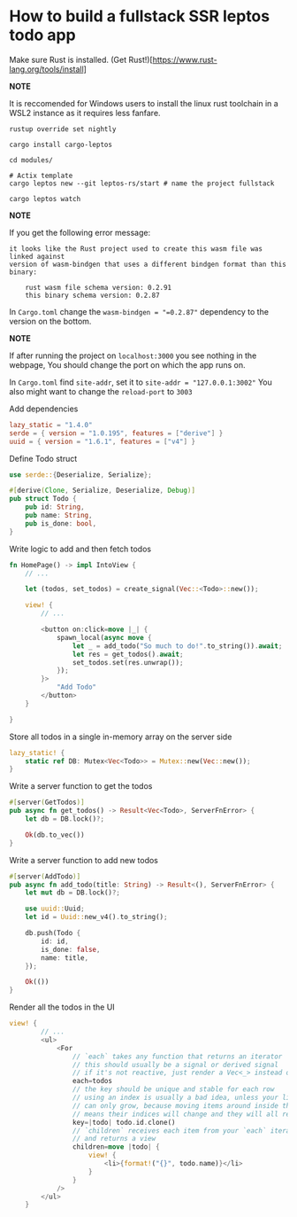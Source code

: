 # How to build a fullstack SSR leptos todo app

Make sure Rust is installed. (Get Rust!)[https://www.rust-lang.org/tools/install]

**NOTE**

It is reccomended for Windows users to install the linux rust toolchain in a WSL2 instance as it requires
less fanfare.

```shell
rustup override set nightly
```

```shell
cargo install cargo-leptos
```

```shell
cd modules/

# Actix template
cargo leptos new --git leptos-rs/start # name the project fullstack
```

```shell
cargo leptos watch
```

**NOTE**

If you get the following error message:

```log
it looks like the Rust project used to create this wasm file was linked against
version of wasm-bindgen that uses a different bindgen format than this binary:
       
    rust wasm file schema version: 0.2.91
    this binary schema version: 0.2.87
```

In `Cargo.toml` change the `wasm-bindgen = "=0.2.87"` dependency to the version on the bottom.  

**NOTE**

If after running the project on `localhost:3000` you see nothing in the webpage,
You should change the port on which the app runs on.  

In `Cargo.toml` find `site-addr`, set it to `site-addr = "127.0.0.1:3002"`
You also might want to change the `reload-port` to `3003`


Add dependencies

```toml
lazy_static = "1.4.0"
serde = { version = "1.0.195", features = ["derive"] }
uuid = { version = "1.6.1", features = ["v4"] }
```

Define Todo struct

```rust
use serde::{Deserialize, Serialize};

#[derive(Clone, Serialize, Deserialize, Debug)]
pub struct Todo {
    pub id: String,
    pub name: String,
    pub is_done: bool,
}
```

Write logic to add and then fetch todos

```rust
fn HomePage() -> impl IntoView {
    // ...

    let (todos, set_todos) = create_signal(Vec::<Todo>::new());

    view! {
        // ...

        <button on:click=move |_| {
            spawn_local(async move {
                let _ = add_todo("So much to do!".to_string()).await;
                let res = get_todos().await;
                set_todos.set(res.unwrap());
            });
        }>
            "Add Todo"
        </button>
    }

}
```

Store all todos in a single in-memory array on the server side

```rust
lazy_static! {
    static ref DB: Mutex<Vec<Todo>> = Mutex::new(Vec::new());
}
```

Write a server function to get the todos

```rust
#[server(GetTodos)]
pub async fn get_todos() -> Result<Vec<Todo>, ServerFnError> {
    let db = DB.lock()?;

    Ok(db.to_vec())
}
```

Write a server function to add new todos

```rust
#[server(AddTodo)]
pub async fn add_todo(title: String) -> Result<(), ServerFnError> {
    let mut db = DB.lock()?;

    use uuid::Uuid;
    let id = Uuid::new_v4().to_string();

    db.push(Todo {
        id: id,
        is_done: false,
        name: title,
    });

    Ok(())
}
```

Render all the todos in the UI

```rust
view! {
        // ...
        <ul>
            <For
                // `each` takes any function that returns an iterator
                // this should usually be a signal or derived signal
                // if it's not reactive, just render a Vec<_> instead of <For/>
                each=todos
                // the key should be unique and stable for each row
                // using an index is usually a bad idea, unless your list
                // can only grow, because moving items around inside the list
                // means their indices will change and they will all rerender
                key=|todo| todo.id.clone()
                // `children` receives each item from your `each` iterator
                // and returns a view
                children=move |todo| {
                    view! {
                        <li>{format!("{}", todo.name)}</li>
                    }
                }
            />
        </ul>
    }
```